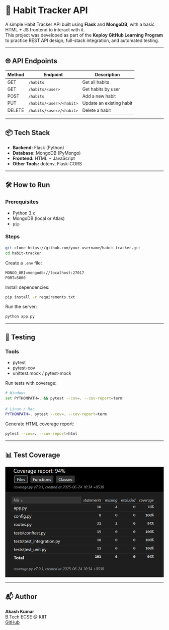 # 🧠 Habit Tracker API  

A simple Habit Tracker API built using **Flask** and **MongoDB**, with a basic HTML + JS frontend to interact with it.  
This project was developed as part of the **Keploy GitHub Learning Program** to practice REST API design, full-stack integration, and automated testing.  

---

## 🌐 API Endpoints  

| Method | Endpoint                        | Description              |
|--------|---------------------------------|--------------------------|
| GET    | `/habits`                       | Get all habits           |
| GET    | `/habits/<user>`                | Get habits by user       |
| POST   | `/habits`                       | Add a new habit          |
| PUT    | `/habits/<user>/<habit>`        | Update an existing habit |
| DELETE | `/habits/<user>/<habit>`        | Delete a habit           |

---

## 📦 Tech Stack  

- **Backend:** Flask (Python)  
- **Database:** MongoDB (PyMongo)  
- **Frontend:** HTML + JavaScript  
- **Other Tools:** dotenv, Flask-CORS  

---

## 🛠️ How to Run  

### Prerequisites  

- Python 3.x  
- MongoDB (local or Atlas)  
- `pip`  

### Steps  

```bash
git clone https://github.com/your-username/habit-tracker.git
cd habit-tracker
```

Create a `.env` file:

```env
MONGO_URI=mongodb://localhost:27017
PORT=5000
```

Install dependencies:

```bash
pip install -r requirements.txt
```

Run the server:

```bash
python app.py
```

---

## 🧪 Testing  

### Tools  

- pytest  
- pytest-cov  
- unittest.mock / pytest-mock  

Run tests with coverage:

```bash
# Windows
set PYTHONPATH=. && pytest --cov=. --cov-report=term

# Linux / Mac
PYTHONPATH=. pytest --cov=. --cov-report=term
```

Generate HTML coverage report:

```bash
pytest --cov=. --cov-report=html
```

---

## 📊 Test Coverage  

![Test Coverage](./static/coverage.png)

---

## 📬 Author  

**Akash Kumar**  
B.Tech ECSE @ KIIT  
[GitHub](https://github.com/404AkashNotFound)
